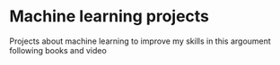 # Machine learning projects

Projects about machine learning to improve my skills in this argoument following books and video